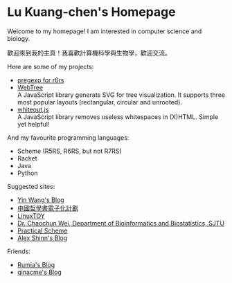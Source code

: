 # Lu Kuang-chen's Homepage

Welcome to my homepage! I am interested in computer science and biology.

歡迎來到我的主頁！我喜歡計算機科學與生物學，歡迎交流。



Here are some of my projects:

* <a href="https://github.com/KelvinLu1024/pregexp">pregexp for r6rs</a>
* <a href="https://github.com/KelvinLu1024/WebTree">WebTree</a>  
  A JavaScript library generats SVG for tree visualization. It supports three most popular layouts (rectangular, circular and unrooted).
* <a href="https://github.com/KelvinLu1024/whiteout.js"> whiteout.js</a>  
  A JavaScript library removes useless whitespaces in (X)HTML. Simple yet helpful!



And my favourite programming languages:

* Scheme (R5RS, R6RS, but not R7RS)
* Racket
* Java
* Python



Suggested sites:

* <a href="http://www.yinwang.org/">Yin Wang's Blog</a>
* <a href="http://ctext.org/zh"/>中國哲學書電子化計劃</a>
* <a href="https://linuxtoy.org/">LinuxTOY</a>
* <a href="http://cgm.sjtu.edu.cn/index/index.php">Dr. Chaochun Wei, Department of Bioinformatics and Biostatistics, SJTU</a>
* <a href="http://practical-scheme.net/">Practical Scheme</a>
* <a href="http://synthcode.com/blog/">Alex Shinn's Blog</a>



Friends:

* <a href="http://dcclogin.github.io/">Rumia's Blog</a>
* <a href="http://qinacme.com/">qinacme's Blog</a>

